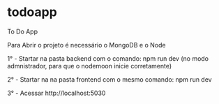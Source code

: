 # todoapp
To Do App

Para Abrir o projeto é necessário o MongoDB e o Node

1° - Startar na pasta backend com o comando:  npm run dev (no modo admnistrador, para que o nodemoon inicie corretamente)

2° - Startar na na pasta frontend com o mesmo comando: npm run dev

3° - Acessar http://localhost:5030
